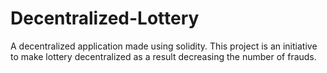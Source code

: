 # Decentralized-Lottery
A decentralized application made using solidity. This project is an initiative to make lottery decentralized as a result decreasing the number of frauds.
